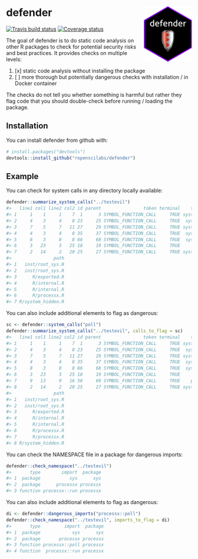 
<!-- README.md is generated from README.Rmd. Please edit that file -->
defender <img src="man/figures/logo.png" align="right"/>
========================================================

[![Travis build status](https://travis-ci.org/ropenscilabs/defender.svg?branch=master)](https://travis-ci.org/ropenscilabs/defender) [![Coverage status](https://img.shields.io/codecov/c/github/ropenscilabs/defender/master.svg)](https://codecov.io/github/ropenscilabs/defender?branch=master)

The goal of defender is to do static code analysis on other R packages to check for potential security risks and best practices. It provides checks on multiple levels:

1.  \[x\] static code analysis without installing the package
2.  \[ \] more thorough but potentially dangerous checks with installation / in Docker container

The checks do not tell you whether something is harmful but rather they flag code that you should double-check before running / loading the package.

Installation
------------

You can install defender from github with:

``` r
# install.packages("devtools")
devtools::install_github("ropenscilabs/defender")
```

Example
-------

You can check for system calls in any directory locally available:

``` r
defender::summarize_system_calls("../testevil")
#>   line1 col1 line2 col2 id parent                token terminal    text
#> 1     1    1     1    7  1      3 SYMBOL_FUNCTION_CALL     TRUE system2
#> 2     4    3     4    8 23     25 SYMBOL_FUNCTION_CALL     TRUE  system
#> 3     7    5     7   11 27     29 SYMBOL_FUNCTION_CALL     TRUE system2
#> 4     4    3     4    8 35     37 SYMBOL_FUNCTION_CALL     TRUE  system
#> 5     8    3     8    8 66     68 SYMBOL_FUNCTION_CALL     TRUE  system
#> 6     3   23     3   25 18     19 SYMBOL_FUNCTION_CALL     TRUE     run
#> 7     2   14     2   20 25     27 SYMBOL_FUNCTION_CALL     TRUE system2
#>                path
#> 1   inst/root_sys.R
#> 2   inst/root_sys.R
#> 3      R/exported.R
#> 4      R/internal.R
#> 5      R/internal.R
#> 6      R/processx.R
#> 7 R/system_hidden.R
```

You can also include additional elements to flag as dangerous:

``` r
sc <- defender::system_calls("poll")
defender::summarize_system_calls("../testevil", calls_to_flag = sc)
#>   line1 col1 line2 col2 id parent                token terminal    text
#> 1     1    1     1    7  1      3 SYMBOL_FUNCTION_CALL     TRUE system2
#> 2     4    3     4    8 23     25 SYMBOL_FUNCTION_CALL     TRUE  system
#> 3     7    5     7   11 27     29 SYMBOL_FUNCTION_CALL     TRUE system2
#> 4     4    3     4    8 35     37 SYMBOL_FUNCTION_CALL     TRUE  system
#> 5     8    3     8    8 66     68 SYMBOL_FUNCTION_CALL     TRUE  system
#> 6     3   23     3   25 18     19 SYMBOL_FUNCTION_CALL     TRUE     run
#> 7     9   13     9   16 58     60 SYMBOL_FUNCTION_CALL     TRUE    poll
#> 8     2   14     2   20 25     27 SYMBOL_FUNCTION_CALL     TRUE system2
#>                path
#> 1   inst/root_sys.R
#> 2   inst/root_sys.R
#> 3      R/exported.R
#> 4      R/internal.R
#> 5      R/internal.R
#> 6      R/processx.R
#> 7      R/processx.R
#> 8 R/system_hidden.R
```

You can check the NAMESPACE file in a package for dangerous imports:

``` r
defender::check_namespace("../testevil")
#>       type        import  package
#> 1  package           sys      sys
#> 2  package      processx processx
#> 3 function processx::run processx
```

You can also include additional elements to flag as dangerous:

``` r
di <- defender::dangerous_imports("processx::poll")
defender::check_namespace("../testevil", imports_to_flag = di)
#>       type         import  package
#> 1  package            sys      sys
#> 2  package       processx processx
#> 3 function processx::poll processx
#> 4 function  processx::run processx
```
